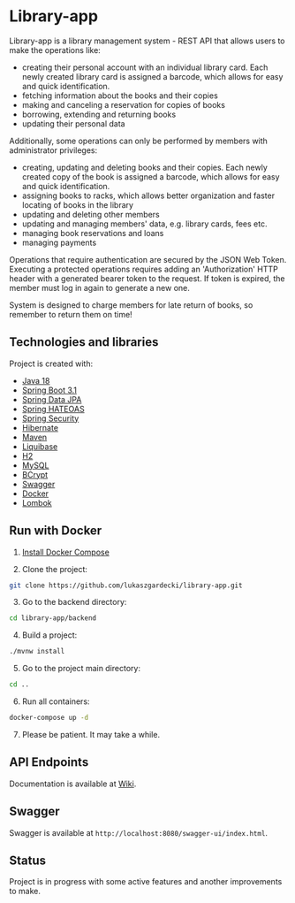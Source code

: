 # Library-app

Library-app is a library management system - REST API that allows users to make the operations like:
- creating their personal account with an individual library card. Each newly created library card is assigned a barcode, which allows for easy and quick identification.
- fetching information about the books and their copies
- making and canceling a reservation for copies of books
- borrowing, extending and returning books
- updating their personal data

Additionally, some operations can only be performed by members with administrator privileges:
- creating, updating and deleting books and their copies. Each newly created copy of the book is assigned a barcode, which allows for easy and quick identification.
- assigning books to racks, which allows better organization and faster locating of books in the library
- updating and deleting other members
- updating and managing members' data, e.g. library cards, fees etc.
- managing book reservations and loans
- managing payments

Operations that require authentication are secured by the JSON Web Token. Executing a protected operations requires adding an 'Authorization' HTTP header with a generated bearer token to the request. If token is expired, the member must log in again to generate a new one.

System is designed to charge members for late return of books, so remember to return them on time!

## Technologies and libraries
Project is created with:
- [Java 18](https://www.oracle.com/java/technologies/javase/jdk18-archive-downloads.html)
- [Spring Boot 3.1](https://spring.io/projects/spring-boot)
- [Spring Data JPA](https://docs.spring.io/spring-data/jpa/docs/current/reference/html/)
- [Spring HATEOAS](https://docs.spring.io/spring-hateoas/docs/current/reference/html/)
- [Spring Security](https://spring.io/projects/spring-security)
- [Hibernate](https://hibernate.org/)
- [Maven](https://maven.apache.org/)
- [Liquibase](https://www.liquibase.org/)
- [H2](https://www.h2database.com/html/main.html)
- [MySQL](https://www.mysql.com/)
- [BCrypt](https://en.wikipedia.org/wiki/Bcrypt)
- [Swagger](https://swagger.io/specification/)
- [Docker](https://www.docker.com/)
- [Lombok](https://projectlombok.org/)

## Run with Docker
1. [Install Docker Compose](https://docs.docker.com/compose/install/)

2. Clone the project:
```bash
git clone https://github.com/lukaszgardecki/library-app.git
```
3. Go to the backend directory:
```bash
cd library-app/backend
```
4. Build a project:
```bash
./mvnw install
```
5. Go to the project main directory:
```bash
cd ..
```
6. Run all containers:
```bash
docker-compose up -d
```
7. Please be patient. It may take a while.

## API Endpoints
Documentation is available at [Wiki](https://github.com/lukaszgardecki/library-app/wiki).

## Swagger
Swagger is available at `http://localhost:8080/swagger-ui/index.html`.


## Status
Project is in progress with some active features and another improvements to make.
 